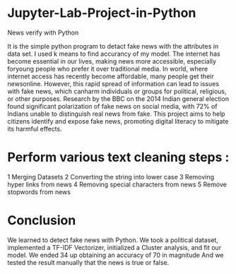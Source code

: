 # Jupyter-Lab-Project-in-Python

News verify with Python

It is the simple python program to detact fake news with the attributes in data set. I used k means to find accurancy of my model. The internet has become essential in our lives, making news more accessible, especially foryoung people who prefer it over traditional media.
In world, where internet access has recently become affordable, many people get their newsonline. However, this rapid spread of information can lead to issues with fake news, which canharm individuals or groups for political, religious, or other purposes.
Research by the BBC on the 2014 Indian general election found significant polarization of fake news on social media, with 72% of Indians unable to distinguish real news from fake.
This project aims to help citizens identify and expose fake news, promoting digital literacy to mitigate its harmful effects.
# Perform various text cleaning steps :
1 Merging Datasets
2 Converting the string into lower case
3 Removing hyper links from news
4 Removing special characters from news
5 Remove stopwords from news
# Conclusion
We learned to detect fake news with Python. We took a political dataset, implemented a TF-IDF Vectorizer, initialized a Cluster analysis, and fit our model. We ended 34 up obtaining an accuracy of 70 in magnitude And we tested the result manually that the news is true or false.
